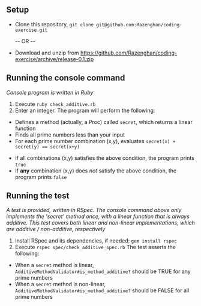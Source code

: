 ## Setup
- Clone this repository, `git clone git@github.com:Razenghan/coding-exercise.git`

  -- OR --
- Download and unzip from https://github.com/Razenghan/coding-exercise/archive/release-0.1.zip

## Running the console command
*Console program is written in Ruby*

1. Execute `ruby check_additive.rb`
2. Enter an integer.  The program will perform the following:
  * Defines a method (actually, a Proc) called `secret`, which returns a linear function
  * Finds all prime numbers less than your input
  * For each prime number combination (x,y), evaluates `secret(x) + secret(y) == secret(x+y)`
   - If all combinations (x,y) satisfies the above condition, the program prints `true`
   - If **any** combination (x,y) does *not* satisfy the above condition, the program prints `false`
   
## Running the test
*A test is provided, written in RSpec.  The console command above only implements the 'secret' method once, with a linear function that is always additive.  This test covers both linear and non-linear implementations, which are additive / non-additive, respectively*

1. Install RSpec and its dependencies, if needed:  `gem install rspec`
2. Execute `rspec spec/check_additive_spec.rb`  The test asserts the following:
  * When a `secret` method is linear, `AdditiveMethodValidator#is_method_additive?` should be TRUE for any prime numbers
  * When a `secret` method is non-linear, `AdditiveMethodValidator#is_method_additive?` should be FALSE for all prime numbers

